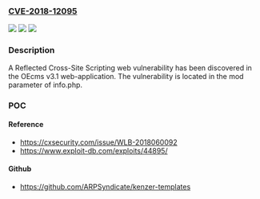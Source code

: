 ### [CVE-2018-12095](https://cve.mitre.org/cgi-bin/cvename.cgi?name=CVE-2018-12095)
![](https://img.shields.io/static/v1?label=Product&message=n%2Fa&color=blue)
![](https://img.shields.io/static/v1?label=Version&message=n%2Fa&color=blue)
![](https://img.shields.io/static/v1?label=Vulnerability&message=n%2Fa&color=brighgreen)

### Description

A Reflected Cross-Site Scripting web vulnerability has been discovered in the OEcms v3.1 web-application. The vulnerability is located in the mod parameter of info.php.

### POC

#### Reference
- https://cxsecurity.com/issue/WLB-2018060092
- https://www.exploit-db.com/exploits/44895/

#### Github
- https://github.com/ARPSyndicate/kenzer-templates


